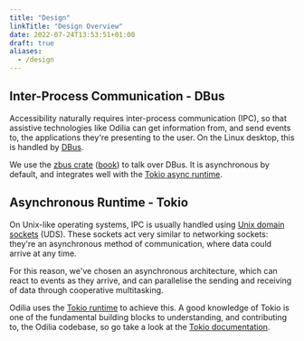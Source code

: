 ```yaml
---
title: "Design"
linkTitle: "Design Overview"
date: 2022-07-24T13:53:51+01:00
draft: true
aliases:
  - /design
---
```


## Inter-Process Communication - DBus

Accessibility naturally requires inter-process communication (IPC), so that
assistive technologies like Odilia can get information from, and send events
to, the applications they're presenting to the user. On the Linux desktop, this is handled by [DBus][dbus].

[dbus]: <https://www.freedesktop.org/wiki/Software/dbus/>

We use the [zbus crate][zbus] ([book][zbus-book]) to talk over DBus. It is asynchronous by default, and integrates well with the [Tokio async runtime](#asynchronous-runtime---tokio).

[zbus]: <https://crates.io/crates/zbus>
[zbus-book]: <https://dbus.pages.freedesktop.org/zbus/1.0/>

## Asynchronous Runtime - Tokio

On Unix-like operating systems, IPC is usually handled using [Unix
domain][uds] [sockets][sockets] (UDS). These sockets act very similar to
networking sockets: they're an asynchronous method of communication, where data
could arrive at any time.

[sockets]: <https://manpages.ubuntu.com/manpages/kinetic/en/man7/socket.7.html>
[uds]: <https://manpages.ubuntu.com/manpages/kinetic/en/man7/unix.7.html>

For this reason, we've chosen an asynchronous architecture, which can react to
events as they arrive, and can parallelise the sending and receiving of data
through cooperative multitasking.

Odilia uses the [Tokio runtime](https://tokio.rs) to achieve this. A good
knowledge of Tokio is one of the fundamental building blocks to understanding,
and contributing to, the Odilia codebase, so go take a look at the [Tokio documentation](https://docs.rs/tokio).
